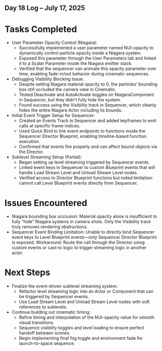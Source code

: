 ## Day 18 Log – July 17, 2025

# Tasks Completed
- User Parameter Opacity Control (Niagara):
  - Successfully implemented a user parameter named NUI-opacity to dynamically control particle opacity inside a Niagara system.
  - Exposed this parameter through the User Parameters tab and linked it to a Scalar Parameter inside the Niagara emitter stack.
  - Verified that the sequencer can animate this opacity parameter over time, enabling fade-in/out behavior during cinematic sequences.
- Debugging Visibility Blocking Issue:
  - Despite setting Niagara material opacity to 0, the particles’ bounding box still occluded the camera view in Cinematic.
  - Tested Deactivate and AutoActivate toggles on NiagaraComponent in Sequencer, but they didn’t fully hide the system.
  - Found success using the Visibility track in Sequencer, which cleanly hides the entire Niagara Actor including its bounds.
- Initial Event Trigger Setup for Sequencer:
  - Created an Events Track in Sequencer and added keyframes to emit calls at specific frame indices.
  - Used Quick Bind to link event endpoints to functions inside the Sequencer Director Blueprint, enabling timeline-based function execution.
  - Confirmed that events fire properly and can affect bound objects via the Director.
- Sublevel Streaming Setup (Partial):
  - Began setting up level streaming triggered by Sequencer events.
  - Linked event keys in Sequencer to custom Blueprint events that will handle Load Stream Level and Unload Stream Level nodes.
  - Verified access to Director Blueprint functions but noted limitation: cannot call Level Blueprint events directly from Sequencer.

# Issues Encountered
- Niagara bounding box occlusion: Material opacity alone is insufficient to fully “hide” Niagara systems in camera shots. Only the Visibility track truly removes rendering obstructions.
- Sequencer Event Binding Limitation: Unable to directly bind Sequencer event keys to Level Blueprint events—only Sequencer Director Blueprint is exposed. Workaround: Route the call through the Director using custom events or cast-to logic to trigger streaming logic in another actor.

# Next Steps
- Finalize the event-driven sublevel streaming system:
  - Refactor level streaming logic into an Actor or Component that can be triggered by Sequencer events.
  - Use Load Stream Level and Unload Stream Level nodes with soft references to sublevels.
- Continue building out cinematic timing:
  - Refine timing and interpolation of the NUI-opacity value for smooth visual transitions.
  - Sequence visibility toggles and level loading to ensure perfect handoff between scenes.
  - Begin implementing final fog toggle and environment fade for launch-to-space sequence.